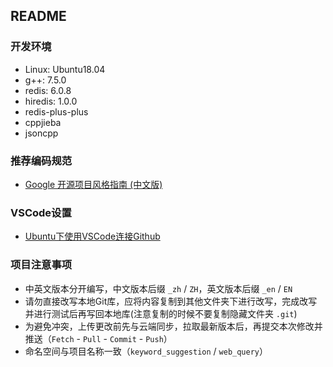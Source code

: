 ## README

### 开发环境

* Linux: Ubuntu18.04
* g++: 7.5.0
* redis: 6.0.8
* hiredis: 1.0.0
* redis-plus-plus
* cppjieba
* jsoncpp

### 推荐编码规范

* [Google 开源项目风格指南 (中文版)](https://github.com/zh-google-styleguide/zh-google-styleguide)

### VSCode设置

* [Ubuntu下使用VSCode连接Github](http://bitjoy.net/2018/11/13/ubuntu%E4%B8%8B%E4%BD%BF%E7%94%A8vscode%E8%BF%9E%E6%8E%A5github/)

### 项目注意事项

* 中英文版本分开编写，中文版本后缀 `_zh` / `ZH`，英文版本后缀 `_en` / `EN`
* 请勿直接改写本地Git库，应将内容复制到其他文件夹下进行改写，完成改写并进行测试后再写回本地库(注意复制的时候不要复制隐藏文件夹 `.git`)
* 为避免冲突，上传更改前先与云端同步，拉取最新版本后，再提交本次修改并推送（`Fetch` - `Pull` - `Commit` - `Push`）
* 命名空间与项目名称一致（`keyword_suggestion` / `web_query`）
